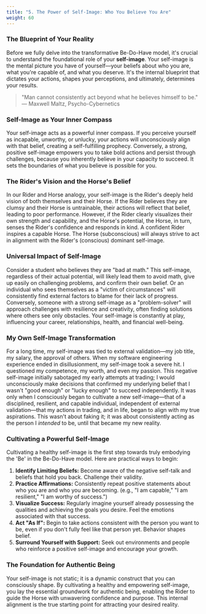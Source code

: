 ```yaml
---
title: "5. The Power of Self-Image: Who You Believe You Are"
weight: 60
---
```


### The Blueprint of Your Reality

Before we fully delve into the transformative Be-Do-Have model, it's crucial to understand the foundational role of your **self-image**. Your self-image is the mental picture you have of yourself—your beliefs about who you are, what you're capable of, and what you deserve. It's the internal blueprint that dictates your actions, shapes your perceptions, and ultimately, determines your results.

> "Man cannot consistently act beyond what he believes himself to be."
> — Maxwell Maltz, Psycho-Cybernetics

### Self-Image as Your Inner Compass

Your self-image acts as a powerful inner compass. If you perceive yourself as incapable, unworthy, or unlucky, your actions will unconsciously align with that belief, creating a self-fulfilling prophecy. Conversely, a strong, positive self-image empowers you to take bold actions and persist through challenges, because you inherently believe in your capacity to succeed. It sets the boundaries of what you believe is possible for you.

### The Rider's Vision and the Horse's Belief

In our Rider and Horse analogy, your self-image is the Rider's deeply held vision of both themselves and their Horse. If the Rider believes they are clumsy and their Horse is untrainable, their actions will reflect that belief, leading to poor performance. However, if the Rider clearly visualizes their own strength and capability, and the Horse's potential, the Horse, in turn, senses the Rider's confidence and responds in kind. A confident Rider inspires a capable Horse. The Horse (subconscious) will always strive to act in alignment with the Rider's (conscious) dominant self-image.

### Universal Impact of Self-Image

Consider a student who believes they are "bad at math." This self-image, regardless of their actual potential, will likely lead them to avoid math, give up easily on challenging problems, and confirm their own belief. Or an individual who sees themselves as a "victim of circumstances" will consistently find external factors to blame for their lack of progress. Conversely, someone with a strong self-image as a "problem-solver" will approach challenges with resilience and creativity, often finding solutions where others see only obstacles. Your self-image is constantly at play, influencing your career, relationships, health, and financial well-being.

### My Own Self-Image Transformation

For a long time, my self-image was tied to external validation—my job title, my salary, the approval of others. When my software engineering experience ended in disillusionment, my self-image took a severe hit. I questioned my competence, my worth, and even my passion. This negative self-image initially sabotaged my early attempts at trading; I would unconsciously make decisions that confirmed my underlying belief that I wasn't "good enough" or "lucky enough" to succeed independently. It was only when I consciously began to cultivate a new self-image—that of a disciplined, resilient, and capable individual, independent of external validation—that my actions in trading, and in life, began to align with my true aspirations. This wasn't about faking it; it was about consistently acting as the person I *intended* to be, until that became my new reality.

### Cultivating a Powerful Self-Image

Cultivating a healthy self-image is the first step towards truly embodying the 'Be' in the Be-Do-Have model. Here are practical ways to begin:

1.  **Identify Limiting Beliefs:** Become aware of the negative self-talk and beliefs that hold you back. Challenge their validity.
2.  **Practice Affirmations:** Consistently repeat positive statements about who you are and who you are becoming. (e.g., "I am capable," "I am resilient," "I am worthy of success.")
3.  **Visualize Success:** Regularly imagine yourself already possessing the qualities and achieving the goals you desire. Feel the emotions associated with that success.
4.  **Act "As If":** Begin to take actions consistent with the person you want to be, even if you don't fully feel like that person yet. Behavior shapes belief.
5.  **Surround Yourself with Support:** Seek out environments and people who reinforce a positive self-image and encourage your growth.

### The Foundation for Authentic Being

Your self-image is not static; it is a dynamic construct that you can consciously shape. By cultivating a healthy and empowering self-image, you lay the essential groundwork for authentic being, enabling the Rider to guide the Horse with unwavering confidence and purpose. This internal alignment is the true starting point for attracting your desired reality.
